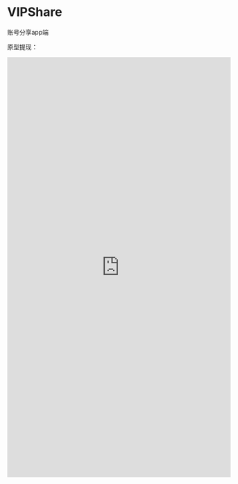 # VIPShare
账号分享app端

原型提现：
<iframe src="https://modao.cc/app/40bETkUcMLZy3pPhn3JS0POacWsX5yN/embed" width="515" height="968" allowTransparency="true" frameborder="0">&nbsp;</iframe>
